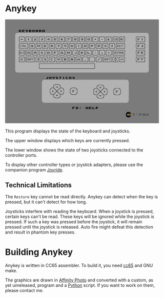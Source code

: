# Anykey

![Screenshot](screenshot.png)

This program displays the state of the keyboard and joysticks.

The upper window displays which keys are currently pressed.

The lower window shows the state of two joysticks connected to the controller ports.

To display other controller types or joystick adapters, please use the companion program [Joyride](https://github.com/T-Pau/Joyride).


## Technical Limitations

The `Restore` key cannot be read directly. Anykey can detect when the key is pressed, but it can't detect for how long.

Joysticks interfere with reading the keyboard. When a joystick is pressed, certain keys can't be read. These keys will be ignored while the joystick is pressed. If such a key was pressed before the joystick, it will remain pressed until the joystick is released. Auto fire might defeat this detection and result in phantom key presses.                              


# Building Anykey

Anykey is written in CC65 assembler. To build it, you need [cc65](https://cc65.github.io) and GNU make.

The graphics are drawn in [Affinity Photo](https://affinity.serif.com/en-gb/photo/) and converted with a custom, as yet unreleased, program and a [Python](https://www.python.org/) script. If you want to work on them, please contact me.

